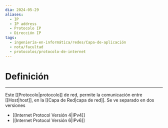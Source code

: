 ```yaml
---
dia: 2024-05-29
aliases:
  - IP
  - IP address
  - Protocolo IP
  - Dirección IP
tags:
  - ingeniería-en-informática/redes/Capa-de-aplicación
  - nota/facultad
  - protocolos/protocolo-de-internet
---
```

# Definición
---
Este [[Protocolo|protocolo]] de red, permite la comunicación entre [[Host|host]], en la [[Capa de Red|capa de red]]. Se ve separado en dos versiones
* [[Internet Protocol Versión 4|IPv4]]
* [[Internet Protocol Versión 6|IPv6]]